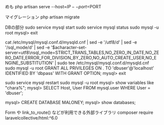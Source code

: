 めも
php artisan serve --host=$IP --port=$PORT

マイグレーション
php artisan migrate

DBの部分
sudo service mysql start
sudo service mysql status
sudo mysql -u root
mysql> exit

cat /etc/mysql/mysql.conf.d/mysqld.cnf | sed -e '/utf8/d' | sed -e '/sql_mode/d' | sed -e '$acharacter-set-server=utf8\nsql_mode=STRICT_TRANS_TABLES,NO_ZERO_IN_DATE,NO_ZERO_DATE,ERROR_FOR_DIVISION_BY_ZERO,NO_AUTO_CREATE_USER,NO_ENGINE_SUBSTITUTION' | sudo tee /etc/mysql/mysql.conf.d/mysqld.cnf
sudo mysql -u root
GRANT ALL PRIVILEGES ON *.* TO 'dbuser'@'localhost' IDENTIFIED BY 'dbpass' WITH GRANT OPTION;
mysql> exit

sudo service mysql restart
sudo mysql -u root
mysql> show variables like "chara%";
mysql> SELECT Host, User FROM mysql.user WHERE User = 'dbuser';

mysql> CREATE DATABASE MALONEY;
mysql> show databases;

Form や link_to_route() などが利用できる外部ライブラリ
composer require laravelcollective/html:^6.0
